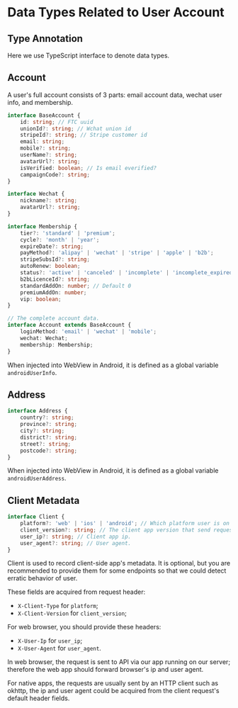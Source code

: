 # Data Types Related to User Account

## Type Annotation

Here we use TypeScript interface to denote data types.

## Account

A user's full account consists of 3 parts: email account data, wechat user info, and membership.

```typescript
interface BaseAccount {
    id: string; // FTC uuid
    unionId?: string; // Wchat union id
    stripeId?: string; // Stripe customer id
    email: string;
    mobile?: string;
    userName?: string;
    avatarUrl?: string;
    isVerified: boolean; // Is email everified?
    campaignCode?: string;
}

interface Wechat {
    nickname?: string;
    avatarUrl?: string;
}

interface Membership {
    tier?: 'standard' | 'premium';
    cycle?: 'month' | 'year';
    expireDate?: string;
    payMethod?: 'alipay' | 'wechat' | 'stripe' | 'apple' | 'b2b';
    stripeSubsId?: string;
    autoRenew: boolean;
    status?: 'active' | 'canceled' | 'incomplete' | 'incomplete_expired' | 'past_due' | 'trialing' | 'unpaid'; // Stripe subscription status
    b2bLicenceId?: string;
    standardAddOn: number; // Default 0
    premiumAddOn: number;
    vip: boolean;
}

// The complete account data.
interface Account extends BaseAccount {
    loginMethod: 'email' | 'wechat' | 'mobile';
    wechat: Wechat;
    membership: Membership;
}
```

When injected into WebView in Android, it is defined as a global variable `androidUserInfo`.

## Address

```typescript
interface Address {
    country?: string;
    province?: string;
    city?: string;
    district?: string;
    street?: string;
    postcode?: string;
}
```

When injected into WebView in Android, it is defined as a global variable `androidUserAddress`.


## Client Metadata

```typescript
interface Client {
    platform?: 'web' | 'ios' | 'android'; // Which platform user is on
    client_version?: string; // The client app version that send request to API.
    user_ip?: string; // Client app ip.
    user_agent?: string; // User agent.
}
```

Client is used to record client-side app's metadata. It is optional, but you are recommended to provide them for some endpoints so that we could detect erratic behavior of user.

These fields are acquired from request header:

* `X-Client-Type` for `platform`;
* `X-Client-Version` for `client_version`;

For web browser, you should provide these headers:

* `X-User-Ip` for `user_ip`;
* `X-User-Agent` for `user_agent`.

In web browser, the request is sent to API via our app running on our server; therefore the web app should forward browser's ip and user agent.

For native apps, the requests are usually sent by an HTTP client such as okhttp, the ip and user agent could be acquired from the client request's default header fields.
